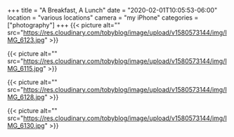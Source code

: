 +++
title = "A Breakfast, A Lunch"
date = "2020-02-01T10:05:53-06:00"
location = "various locations"
camera = "my iPhone"
categories = ["photography"]
+++
{{< picture alt="" src="https://res.cloudinary.com/tobyblog/image/upload/v1580573144/img/IMG_6123.jpg" >}}
<!--more-->

{{< picture alt="" src="https://res.cloudinary.com/tobyblog/image/upload/v1580573144/img/IMG_6115.jpg" >}}

{{< picture alt="" src="https://res.cloudinary.com/tobyblog/image/upload/v1580573144/img/IMG_6128.jpg" >}}

{{< picture alt="" src="https://res.cloudinary.com/tobyblog/image/upload/v1580573144/img/IMG_6130.jpg" >}}

